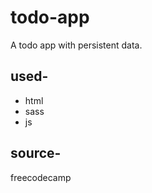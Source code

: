 # todo-app

A todo app with persistent data.

## used- 

 - html 
 - sass 
 - js

## source-

freecodecamp
